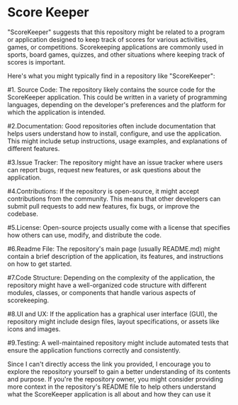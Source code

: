 # Score Keeper 

"ScoreKeeper" suggests that this repository might be related to a program or application designed to keep track of scores for various activities, games, or competitions. Scorekeeping applications are commonly used in sports, board games, quizzes, and other situations where keeping track of scores is important.

Here's what you might typically find in a repository like "ScoreKeeper":

#1. Source Code: The repository likely contains the source code for the ScoreKeeper application. This could be written in a variety of programming languages, depending on the developer's preferences and the platform for which the application is intended.

#2.Documentation: Good repositories often include documentation that helps users understand how to install, configure, and use the application. This might include setup instructions, usage examples, and explanations of different features.

#3.Issue Tracker: The repository might have an issue tracker where users can report bugs, request new features, or ask questions about the application.

#4.Contributions: If the repository is open-source, it might accept contributions from the community. This means that other developers can submit pull requests to add new features, fix bugs, or improve the codebase.

#5.License: Open-source projects usually come with a license that specifies how others can use, modify, and distribute the code.

#6.Readme File: The repository's main page (usually README.md) might contain a brief description of the application, its features, and instructions on how to get started.

#7.Code Structure: Depending on the complexity of the application, the repository might have a well-organized code structure with different modules, classes, or components that handle various aspects of scorekeeping.

#8.UI and UX: If the application has a graphical user interface (GUI), the repository might include design files, layout specifications, or assets like icons and images.

#9.Testing: A well-maintained repository might include automated tests that ensure the application functions correctly and consistently.

Since I can't directly access the link you provided, I encourage you to explore the repository yourself to gain a better understanding of its contents and purpose. If you're the repository owner, you might consider providing more context in the repository's README file to help others understand what the ScoreKeeper application is all about and how they can use it
